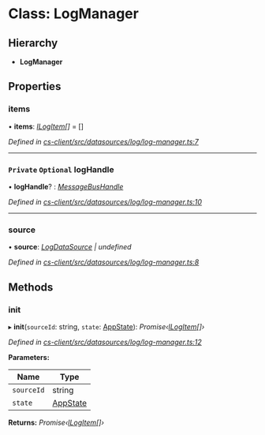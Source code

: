 # Class: LogManager

## Hierarchy

* **LogManager**

## Properties

###  items

• **items**: *[ILogItem](../interfaces/_cs_client_src_datasources_log_log_item_.ilogitem.md)[]* =  []

*Defined in [cs-client/src/datasources/log/log-manager.ts:7](https://github.com/RichardHovenkamp/csnext/blob/872f0bfe/packages/cs-client/src/datasources/log/log-manager.ts#L7)*

___

### `Private` `Optional` logHandle

• **logHandle**? : *[MessageBusHandle](_cs_core_src_utils_message_bus_message_bus_handle_.messagebushandle.md)*

*Defined in [cs-client/src/datasources/log/log-manager.ts:10](https://github.com/RichardHovenkamp/csnext/blob/872f0bfe/packages/cs-client/src/datasources/log/log-manager.ts#L10)*

___

###  source

• **source**: *[LogDataSource](_cs_client_src_datasources_log_log_datasource_.logdatasource.md) | undefined*

*Defined in [cs-client/src/datasources/log/log-manager.ts:8](https://github.com/RichardHovenkamp/csnext/blob/872f0bfe/packages/cs-client/src/datasources/log/log-manager.ts#L8)*

## Methods

###  init

▸ **init**(`sourceId`: string, `state`: [AppState](_cs_client_src_services_app_state_.appstate.md)): *Promise‹[ILogItem](../interfaces/_cs_client_src_datasources_log_log_item_.ilogitem.md)[]›*

*Defined in [cs-client/src/datasources/log/log-manager.ts:12](https://github.com/RichardHovenkamp/csnext/blob/872f0bfe/packages/cs-client/src/datasources/log/log-manager.ts#L12)*

**Parameters:**

Name | Type |
------ | ------ |
`sourceId` | string |
`state` | [AppState](_cs_client_src_services_app_state_.appstate.md) |

**Returns:** *Promise‹[ILogItem](../interfaces/_cs_client_src_datasources_log_log_item_.ilogitem.md)[]›*
